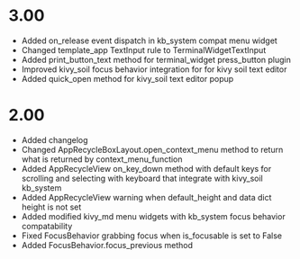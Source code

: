# 3.00
 - Added on_release event dispatch in kb_system compat menu widget
 - Changed template_app TextInput rule to TerminalWidgetTextInput
 - Added print_button_text method for terminal_widget press_button plugin 
 - Improved kivy_soil focus behavior integration for for kivy soil text editor
 - Added quick_open method for kivy_soil text editor popup


# 2.00
 - Added changelog
 - Changed AppRecycleBoxLayout.open_context_menu method to return what is returned by context_menu_function
 - Added AppRecycleView on_key_down method with default keys for scrolling and selecting with keyboard that integrate with kivy_soil kb_system
 - Added AppRecycleView warning when default_height and data dict height is not set
 - Added modified kivy_md menu widgets with kb_system focus behavior compatability
 - Fixed FocusBehavior grabbing focus when is_focusable is set to False
 - Added FocusBehavior.focus_previous method
